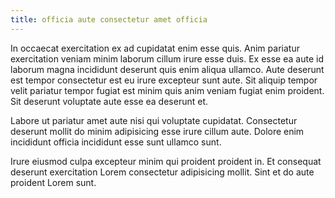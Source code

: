 ```yaml
---
title: officia aute consectetur amet officia
---
```


In occaecat exercitation ex ad cupidatat enim esse quis. Anim pariatur exercitation veniam minim laborum cillum irure esse duis. Ex esse ea aute id laborum magna incididunt deserunt quis enim aliqua ullamco. Aute deserunt est tempor consectetur est eu irure excepteur sunt aute. Sit aliquip tempor velit pariatur tempor fugiat est minim quis anim veniam fugiat enim proident. Sit deserunt voluptate aute esse ea deserunt et.

Labore ut pariatur amet aute nisi qui voluptate cupidatat. Consectetur deserunt mollit do minim adipisicing esse irure cillum aute. Dolore enim incididunt officia incididunt esse sunt ullamco sunt.

Irure eiusmod culpa excepteur minim qui proident proident in. Et consequat deserunt exercitation Lorem consectetur adipisicing mollit. Sint et do aute proident Lorem sunt.